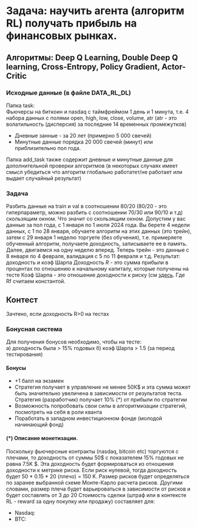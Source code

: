# Задача: научить агента (алгоритм RL) получать прибыль на финансовых рынках. 

## Алгоритмы: Deep Q Learning, Double Deep Q learning, Cross-Entropy, Policy Gradient, Actor-Critic

### Исходные данные (в файле DATA_RL_DL)
Папка task:  
Фьючерсы на биткоин и nasdaq с таймфреймом 1 день и 1 минута, т.е. 4 набора данных с полями open, high, low, close, volume, atr (atr - это волатильность (дисперсия) за последние 14 временных промежутков)   
- Дневные занные - за 20 лет (примерно 5 000 свечей)
- Минутные данные порядка 20 000 свечей (минут) или приблизительно пол года.

Папка add_task также содержит дневные и минутные данные для дополнительной проверки алгоритмов (в некоторых случаях имеет смысл убедиться что алгоритм глобально работатет/не работает или выдает случайный результат)

### Задача
Разбить данные на train и val в соотношении 80/20 (80/20 - это гиперпараметр, можно разбить с соотношении 70/30 или 90/10 и т.д) скользящим окном. Что значит со скользящим окном. Допустим у вас данные за пол года, с 1 января по 1 июля 2024 года. Вы берете 4 недели данных, с 1 по 28 января, обучаете алгоритм на этих данных (это трейн), затем с 29 января 1 неделю торгуете (без обучения), т.е. примеряете обученный алгоритм, получаете доходность, записываете ее в память. Далее, двигаемся на одну неделю вперед. Теперь трейн - это данные с 8 января по 4 февраля, валидация с 5 по 11 февраля и т.д.
Результат: доходность и коэф Шарпа
Доходность $R$   - это сумма прибыли в процентах по отношению к начальному капиталу, которые получены на тесте
Коэф Шарпа - это отношение доходности к риску (см [здесь](https://ru.wikipedia.org/wiki/%D0%9A%D0%BE%D1%8D%D1%84%D1%84%D0%B8%D1%86%D0%B8%D0%B5%D0%BD%D1%82_%D0%A8%D0%B0%D1%80%D0%BF%D0%B0#:~:text=%D0%9A%D0%BE%D1%8D%D1%84%D1%84%D0%B8%D1%86%D0%B8%D0%B5%D0%BD%D1%82%20%D0%A8%D0%B0%D1%80%D0%BF%D0%B0%20%D0%B8%D1%81%D0%BF%D0%BE%D0%BB%D1%8C%D0%B7%D1%83%D0%B5%D1%82%D1%81%D1%8F%20%D0%B4%D0%BB%D1%8F%20%D0%BE%D0%BF%D1%80%D0%B5%D0%B4%D0%B5%D0%BB%D0%B5%D0%BD%D0%B8%D1%8F,%D0%BA%D0%BE%D1%8D%D1%84%D1%84%D0%B8%D1%86%D0%B8%D0%B5%D0%BD%D1%82%D0%BE%D0%BC%20%D0%A8%D0%B0%D1%80%D0%BF%D0%B0%20%D0%B1%D1%83%D0%B4%D0%B5%D1%82%20%D0%BC%D0%B5%D0%BD%D0%B5%D0%B5%20%D1%80%D0%B8%D1%81%D0%BA%D0%BE%D0%B2%D0%B0%D0%BD%D0%BD%D1%8B%D0%BC.). Где Rf считаем константой.

## Контест
Зачтено, если доходность R>0 на тестах  

### Бонусная система
Для получения бонусов необходимо, чтобы на тесте:  
а) доходность была > 15% годовых
б) коэф Шарпа > 1.5 (за период тестирования)  

#### Бонусы  
- +1 балл на экзамен
- Стратегия получает в управление не менее 50К$ и эта сумма может быть значительно увеличена в зависимости от результатов теста. Стратегия (разработчик) получает 10% (*)  от прибыли по стратегии
- Возможность попробовать свои силы в алгоритмизации стратегий, посмотреть на  себя в роли кванта 
- Поработать в западном инвестиционном фонде (молодой начинающий фонд)

#### (*) Описание монетизации. 
Поскольку фьючерсные контракты (nasdaq, bitcoin etc) торгуются с плечами, то доходность от суммы 50$ с показателем 15% годовых не равна 7.5K $. Эта доходность будет формироваться из отношения доходности к метрике риска. Если риск нулевой, тогда доходность будет 50 * 0.15 * 20 (плечо) = 150 K. Размер рисков будет определяться по заранее выбранной схеме Монте-Карло расчета рисков. Другими словами, размер плеча будет варьироваться в зависимости от рисков и будет составлять от 3 до 20 
Стоимость сделки (штраф или в контексте RL - reward за одну покупку или продажу) составляет для:  
- Nasdaq:
- BTC:




